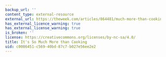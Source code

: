 ```yaml
---
backup_url: ''
content_type: external-resource
external_url: https://theweek.com/articles/864481/much-more-than-cooking
has_external_licence_warning: true
has_external_license_warning: true
is_broken: ''
license: https://creativecommons.org/licenses/by-nc-sa/4.0/
title: It's So Much More than Cooking
uid: c0086451-c569-40bd-87c7-b027e56ee2e2
---
```

